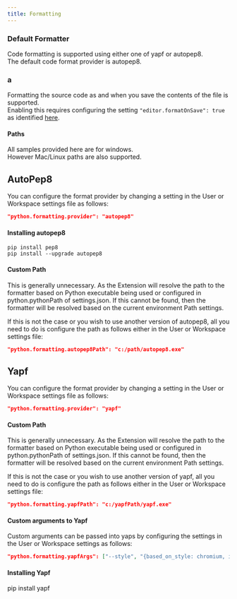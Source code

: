 ```yaml
---
title: Formatting
---
```


### Default Formatter
Code formatting is supported using either one of yapf or autopep8.   
The default code format provider is autopep8.   

### a
Formatting the source code as and when you save the contents of the file is supported.  
Enabling this requires configuring the setting ```"editor.formatOnSave": true``` as identified [here](https://code.visualstudio.com/updates#_format-on-save). 

#### Paths  
All samples provided here are for windows.   
However Mac/Linux paths are also supported.

## AutoPep8
You can configure the format provider by changing a setting in the User or Workspace settings file as follows:
```json
"python.formatting.provider": "autopep8"
```

#### Installing autopep8 
```
pip install pep8   
pip install --upgrade autopep8
```

#### Custom Path 
This is generally unnecessary. As the Extension will resolve the path to the formatter based on Python executable being used or configured in python.pythonPath of settings.json. If this cannot be found, then the formatter will be resolved based on the current environment Path settings.

If this is not the case or you wish to use another version of autopep8, all you need to do is configure the path as follows either in the User or Workspace settings file:    
```json
"python.formatting.autopep8Path": "c:/path/autopep8.exe"
```

## Yapf
You can configure the format provider by changing a setting in the User or Workspace settings file as follows:
```json
"python.formatting.provider": "yapf"
```

#### Custom Path
This is generally unnecessary. As the Extension will resolve the path to the formatter based on Python executable being used or configured in python.pythonPath of settings.json. If this cannot be found, then the formatter will be resolved based on the current environment Path settings.

If this is not the case or you wish to use another version of yapf, all you need to do is configure the path as follows either in the User or Workspace settings file:    
```json
"python.formatting.yapfPath": "c:/yapfPath/yapf.exe"
```

#### Custom arguments to Yapf
Custom arguments can be passed into yaps by configuring the settings in the User or Workspace settings as follows:   
```json
"python.formatting.yapfArgs": ["--style", "{based_on_style: chromium, indent_width: 20}"]
```

#### Installing Yapf
pip install yapf